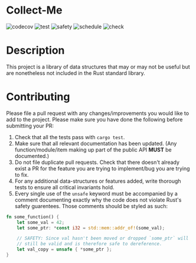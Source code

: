 # Collect-Me

![codecov](https://codecov.io/github/JacoMalan1/collect-me/graph/badge.svg?token=C4CKWOHKUI)
![test](https://github.com/JacoMalan1/call-me/actions/workflows/test.yml/badge.svg)
![safety](https://github.com/JacoMalan1/call-me/actions/workflows/safety.yml/badge.svg)
![schedule](https://github.com/JacoMalan1/call-me/actions/workflows/scheduled.yml/badge.svg)
![check](https://github.com/JacoMalan1/call-me/actions/workflows/check.yml/badge.svg)

# Description

This project is a library of data structures that may or may not be useful but are nonetheless not included in the Rust standard library.

# Contributing

Please file a pull request with any changes/improvements you would like to add to the project.
Please make sure you have done the following before submitting your PR:

1. Check that all the tests pass with `cargo test`.
2. Make sure that all relevant documentation has been updated. (Any function/module/item making up part of the public API **MUST** be documented.)
3. Do not file duplicate pull requests. Check that there doesn't already exist a PR for the feature you are trying to implement/bug you are trying to fix.
4. For any additional data-structures or features added, write thorough tests to ensure all critical invariants hold.
5. Every single use of the `unsafe` keyword must be accompanied by a comment documenting exactly why the code does not violate Rust's safety guarentees.
   Those comments should be styled as such:

```rust
fn some_function() {
    let some_val = 42;
    let some_ptr: *const i32 = std::mem::addr_of!(some_val);

    // SAFETY: Since val hasn't been moved or dropped `some_ptr` will
    // still be valid and is therefore safe to dereference.
    let val_copy = unsafe { *some_ptr };
}
```
